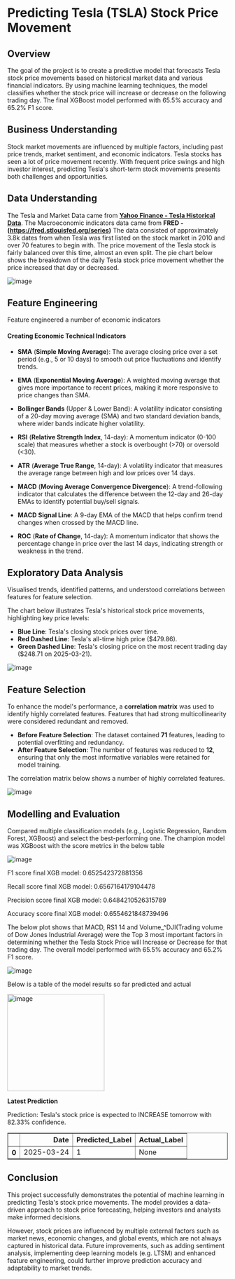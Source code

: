 # Predicting Tesla (TSLA) Stock Price Movement

## Overview
The goal of the project is to create a predictive model that forecasts Tesla stock price movements based on historical market data and various financial indicators. By using machine learning techniques, the model classifies whether the stock price will increase or decrease on the following trading day. The final XGBoost model performed with 65.5% accuracy and 65.2% F1 score.

## Business Understanding
Stock market movements are influenced by multiple factors, including past price trends, market sentiment, and economic indicators. Tesla stocks has seen a lot of price movement recently. With frequent price swings and high investor interest, predicting Tesla's short-term stock movements presents both challenges and opportunities. 

## Data Understanding 
The Tesla and Market Data came from **[Yahoo Finance - Tesla Historical Data](https://finance.yahoo.com/quote/TSLA/history/)**. The Macroeconomic indicators data came from **FRED - (https://fred.stlouisfed.org/series)** The data consisted of approximately 3.8k dates from when Tesla was first listed on the stock market in 2010 and over 70 features to begin with. The price movement of the Tesla stock is fairly balanced over this time, almost an even split. The pie chart below shows the breakdown of the daily Tesla stock price movement whether the price increased that day or decreased. 

![image](https://github.com/user-attachments/assets/b2eb1809-4fb7-4c3d-96a3-fa92e76039a4)

## Feature Engineering
Feature engineered a number of economic indicators 
#### Creating Economic Technical Indicators
* **SMA** (**Simple Moving Average**): The average closing price over a set period (e.g., 5 or 10 days) to smooth out price fluctuations and identify trends.

* **EMA** (**Exponential Moving Average**): A weighted moving average that gives more importance to recent prices, making it more responsive to price changes than SMA.

* **Bollinger Bands** (Upper & Lower Band): A volatility indicator consisting of a 20-day moving average (SMA) and two standard deviation bands, where wider bands indicate higher volatility.

* **RSI** (**Relative Strength Index**, 14-day): A momentum indicator (0-100 scale) that measures whether a stock is overbought (>70) or oversold (<30).

* **ATR** (**Average True Range**, 14-day): A volatility indicator that measures the average range between high and low prices over 14 days.

* **MACD** (**Moving Average Convergence Divergence**): A trend-following indicator that calculates the difference between the 12-day and 26-day EMAs to identify potential buy/sell signals.

* **MACD Signal Line**: A 9-day EMA of the MACD that helps confirm trend changes when crossed by the MACD line.

* **ROC** (**Rate of Change**, 14-day): A momentum indicator that shows the percentage change in price over the last 14 days, indicating strength or weakness in the trend.

## Exploratory Data Analysis
Visualised trends, identified patterns, and understood correlations between features for feature selection.

The chart below illustrates Tesla's historical stock price movements, highlighting key price levels:

- **Blue Line**: Tesla's closing stock prices over time.
- **Red Dashed Line**: Tesla's all-time high price ($479.86).
- **Green Dashed Line**: Tesla's closing price on the most recent trading day ($248.71 on 2025-03-21).

![image](https://github.com/user-attachments/assets/a11b24ad-5875-494f-9ab5-a2010f11d3fe)

## Feature Selection 
To enhance the model's performance, a **correlation matrix** was used to identify highly correlated features. Features that had strong multicollinearity were considered redundant and removed. 

- **Before Feature Selection**: The dataset contained **71** features, leading to potential overfitting and redundancy.
- **After Feature Selection**: The number of features was reduced to **12**, ensuring that only the most informative variables were retained for model training.

The correlation matrix below shows a number of highly correlated features.

![image](https://github.com/user-attachments/assets/a2e6ceeb-cec0-4bb5-abbe-1313148c8933)

## Modelling and Evaluation 

Compared multiple classification models (e.g., Logistic Regression, Random Forest, XGBoost) and select the best-performing one. The champion model was XGBoost with the score metrics in the below table 

![image](https://github.com/user-attachments/assets/2a5d9ad5-0ed9-4549-909f-37409146f24b)

F1 score final XGB model:  0.652542372881356

Recall score final XGB model:  0.6567164179104478

Precision score final XGB model:  0.6484210526315789

Accuracy score final XGB model:  0.6554621848739496

The below plot shows that MACD, RS1 14 and Volume_^DJI(Trading volume of Dow Jones Industrial Average) were the Top 3 most important factors in determining whether the Tesla Stock Price will Increase or Decrease for that trading day. The overall model performed with 65.5% accuracy and 65.2% F1 score. 

![image](https://github.com/user-attachments/assets/eb78f37d-8474-44fd-9f29-2d72031dbae3)

Below is a table of the model results so far predicted and actual 

<img width="222" alt="image" src="https://github.com/user-attachments/assets/4be48693-6578-4926-96af-95da1e7f9416" />

**Latest Prediction**

Prediction: Tesla's stock price is expected to INCREASE tomorrow with 82.33% confidence.

<table border="1" class="dataframe">
  <thead>
    <tr style="text-align: right;">
      <th></th>
      <th>Date</th>
      <th>Predicted_Label</th>
      <th>Actual_Label</th>
    </tr>
  </thead>
  <tbody>
    <tr>
      <th>0</th>
      <td>2025-03-24</td>
      <td>1</td>
      <td>None</td>
    </tr>
  </tbody>
</table>
</div>

## Conclusion 

This project successfully demonstrates the potential of machine learning in predicting Tesla's stock price movements. The model provides a data-driven approach to stock price forecasting, helping investors and analysts make informed decisions.

However, stock prices are influenced by multiple external factors such as market news, economic changes, and global events, which are not always captured in historical data. Future improvements, such as adding sentiment analysis, implementing deep learning models (e.g. LTSM) and enhanced feature engineering, could further improve prediction accuracy and adaptability to market trends.
